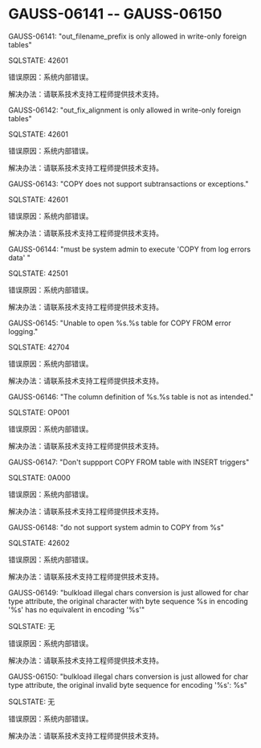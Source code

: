 # GAUSS-06141 -- GAUSS-06150

GAUSS-06141: "out\_filename\_prefix is only allowed in write-only foreign tables"

SQLSTATE: 42601

错误原因：系统内部错误。

解决办法：请联系技术支持工程师提供技术支持。

GAUSS-06142: "out\_fix\_alignment is only allowed in write-only foreign tables"

SQLSTATE: 42601

错误原因：系统内部错误。

解决办法：请联系技术支持工程师提供技术支持。

GAUSS-06143: "COPY does not support subtransactions or exceptions."

SQLSTATE: 42601

错误原因：系统内部错误。

解决办法：请联系技术支持工程师提供技术支持。

GAUSS-06144: "must be system admin to execute 'COPY from log errors data' "

SQLSTATE: 42501

错误原因：系统内部错误。

解决办法：请联系技术支持工程师提供技术支持。

GAUSS-06145: "Unable to open %s.%s table for COPY FROM error logging."

SQLSTATE: 42704

错误原因：系统内部错误。

解决办法：请联系技术支持工程师提供技术支持。

GAUSS-06146: "The column definition of %s.%s table is not as intended."

SQLSTATE: OP001

错误原因：系统内部错误。

解决办法：请联系技术支持工程师提供技术支持。

GAUSS-06147: "Don't suppport COPY FROM table with INSERT triggers"

SQLSTATE: 0A000

错误原因：系统内部错误。

解决办法：请联系技术支持工程师提供技术支持。

GAUSS-06148: "do not support system admin to COPY from %s"

SQLSTATE: 42602

错误原因：系统内部错误。

解决办法：请联系技术支持工程师提供技术支持。

GAUSS-06149: "bulkload illegal chars conversion is just allowed for char type attribute, the original character with byte sequence %s in encoding '%s' has no equivalent in encoding '%s'"

SQLSTATE: 无

错误原因：系统内部错误。

解决办法：请联系技术支持工程师提供技术支持。

GAUSS-06150: "bulkload illegal chars conversion is just allowed for char type attribute, the original invalid byte sequence for encoding '%s': %s"

SQLSTATE: 无

错误原因：系统内部错误。

解决办法：请联系技术支持工程师提供技术支持。

